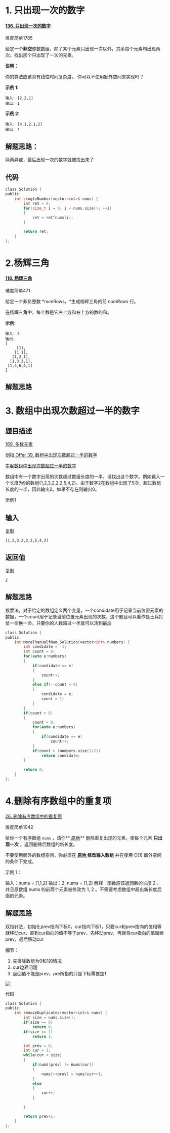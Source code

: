 # 1. 只出现一次的数字

#### [136. 只出现一次的数字](https://leetcode-cn.com/problems/single-number/)

难度简单1785

给定一个**非空**整数数组，除了某个元素只出现一次以外，其余每个元素均出现两次。找出那个只出现了一次的元素。

**说明：**

你的算法应该具有线性时间复杂度。 你可以不使用额外空间来实现吗？

**示例 1:**

```
输入: [2,2,1]
输出: 1
```

**示例 2:**

```
输入: [4,1,2,1,2]
输出: 4
```

## 解题思路：

两两异或，最后出现一次的数字就被找出来了

## 代码

```c
class Solution {
public:
    int singleNumber(vector<int>& nums) {
        int ret = 0;
        for(size_t i = 0; i < nums.size(); ++i)
        {
            ret = ret^nums[i];
        }

        return ret;
    }
};
```

# 2.杨辉三角

#### [118. 杨辉三角](https://leetcode-cn.com/problems/pascals-triangle/)

难度简单471

给定一个非负整数 *numRows，*生成杨辉三角的前 *numRows* 行。



在杨辉三角中，每个数是它左上方和右上方的数的和。

**示例:**

```
输入: 5
输出:
[
     [1],
    [1,1],
   [1,2,1],
  [1,3,3,1],
 [1,4,6,4,1]
]
```

## 解题思路

# 3. 数组中出现次数超过一半的数字



## 题目描述



 [169. 多数元素](https://leetcode-cn.com/problems/majority-element/)

 [剑指 Offer 39. 数组中出现次数超过一半的数字](https://leetcode-cn.com/problems/shu-zu-zhong-chu-xian-ci-shu-chao-guo-yi-ban-de-shu-zi-lcof/)

[牛客数组中出现次数超过一半的数字](https://www.nowcoder.com/practice/e8a1b01a2df14cb2b228b30ee6a92163?tpId=13&tqId=11181&rp=1&ru=%2Factivity%2Foj&qru=%2Fta%2Fcoding-interviews%2Fquestion-ranking&tab=answerKey)

数组中有一个数字出现的次数超过数组长度的一半，请找出这个数字。例如输入一个长度为9的数组{1,2,3,2,2,2,5,4,2}。由于数字2在数组中出现了5次，超过数组长度的一半，因此输出2。如果不存在则输出0。

示例1

## 输入

[复制](javascript:void(0);)

```
[1,2,3,2,2,2,5,4,2]
```

## 返回值

[复制](javascript:void(0);)

```
2
```

## 解题思路

投票法，对于给定的数组定义两个变量，一个condidate用于记录当前位置元素的数据，一个count用于记录当前位置元素出现的次数，这个题目可以看作是士兵打仗一命换一命，只要你的人数超过一半就可以活到最后

```c
class Solution {
public:
    int MoreThanHalfNum_Solution(vector<int> numbers) {
        int condidate = -1;
        int count = 0;
        for(auto e:numbers)
        {
            if(condidate == e)
            {
                count++;
            }
            else if(--count < 0)
            {
                condidate = e;
                count = 1;
            }
        }
        if(count > 0)
        {
            count = 0;
            for(auto e:numbers)
            {
                if(condidate == e)
                    count++;
            }
            if(count > (numbers.size()/2))
                return condidate;
        }
        
        return 0;
    }
};
```

# 4.删除有序数组中的重复项

[26. 删除有序数组中的重复项](https://leetcode-cn.com/problems/remove-duplicates-from-sorted-array/)

难度简单1942

给你一个有序数组 `nums` ，请你**[ 原地](http://baike.baidu.com/item/原地算法)** 删除重复出现的元素，使每个元素 **只出现一次** ，返回删除后数组的新长度。

不要使用额外的数组空间，你必须在 **[原地 ](https://baike.baidu.com/item/原地算法)修改输入数组** 并在使用 O(1) 额外空间的条件下完成。

示例 1：

输入：nums = [1,1,2]
输出：2, nums = [1,2]
解释：函数应该返回新的长度 2 ，并且原数组 nums 的前两个元素被修改为 1, 2 。不需要考虑数组中超出新长度后面的元素。

## 解题思路

双指针法，初始化prev指向下标0，cur指向下标1，只要cur和prev指向的值相等就移动cur，直到cur指向的值不等于prev，先移动prev，再就将cur指向的值赋给prev，最后移动cur

细节：

1. 先排除数组为0和1的情况
2. cur边界问题
3. 返回值不能是prev，pre所指的只是下标需要加1

![](https://gitee.com/Kyrie-leon/blog-image/raw/master/Leetcode//20210408090749.png)

代码

```c
class Solution {
public:
    int removeDuplicates(vector<int>& nums) {
        int size = nums.size();
        if(size == 0)
            return 0;
        if(size == 1)
            return 1;

        int prev = 0;
        int cur = 1;
        while(cur < size)
        {
            if(nums[prev] != nums[cur])
            {
                nums[++prev] = nums[cur++];
            }
            else
            {
                cur++;
            }
                
        }

        return prev+1;
    }
};
```


